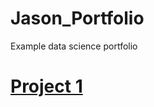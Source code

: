# Jason_Portfolio
Example data science portfolio

# [Project 1](https://github.com/qviet1602/example_project_code)
